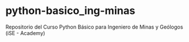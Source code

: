 # python-basico_ing-minas
Repositorio del Curso Python Básico para Ingeniero de Minas y Geólogos (iSE - Academy)
